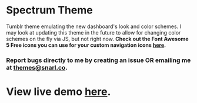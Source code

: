 # Spectrum Theme

Tumblr theme emulating the new dashboard's look and color schemes. I may look at updating this theme in the future to allow for changing color schemes on the fly via JS, but not right now.
**Check out the Font Awesome 5 Free icons you can use for your custom navigation icons [here](fontawesome.com/icons?d=gallery&m=free).**

### Report bugs directly to me by creating an issue OR emailing me at themes@snarl.co.
# View live demo [here](https://spectrumtheme.tumblr.com/).
